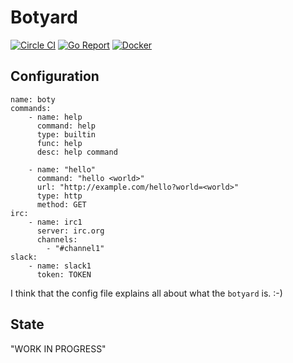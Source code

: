 # Botyard 

[![Circle CI](https://circleci.com/gh/botyard/botyard.svg?style=svg)](https://circleci.com/gh/botyard/botyard) [![Go Report](https://goreportcard.com/badge/github.com/botyard/botyard)](https://goreportcard.com/report/github.com/botyard/botyard) [![Docker](https://img.shields.io/docker/pulls/botyard/botyard.svg)](https://hub.docker.com/r/botyard/botyard/)

## Configuration

```
name: boty
commands:
    - name: help
      command: help
      type: builtin
      func: help 
      desc: help command
 
    - name: "hello"
      command: "hello <world>"
      url: "http://example.com/hello?world=<world>"
      type: http
      method: GET
irc:
    - name: irc1
      server: irc.org 
      channels:
        - "#channel1"
slack:
    - name: slack1
      token: TOKEN
```

I think that the config file explains all about what the `botyard` is. :-) 

## State

"WORK IN PROGRESS"
